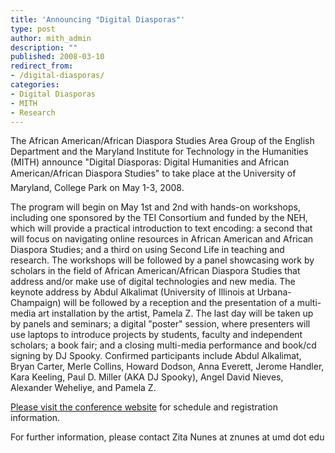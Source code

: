 ```yaml
---
title: 'Announcing "Digital Diasporas"'
type: post
author: mith_admin
description: ""
published: 2008-03-10
redirect_from: 
- /digital-diasporas/
categories:
- Digital Diasporas
- MITH
- Research
---
```

The African American/African Diaspora Studies Area Group of the English Department and the Maryland Institute for Technology in the Humanities (MITH) announce "Digital Diasporas: Digital Humanities and African American/African Diaspora Studies" to take place at the University of Maryland, College Park on May 1-3, 2008.

The program will begin on May 1st and 2nd with hands-on workshops, including one sponsored by the TEI Consortium and funded by the NEH, which will provide a practical introduction to text encoding: a second that will focus on navigating online resources in African American and African Diaspora Studies; and a third on using Second Life in teaching and research. The workshops will be followed by a panel showcasing work by scholars in the field of African American/African Diaspora Studies that address and/or make use of digital technologies and new media. The keynote address by Abdul Alkalimat (University of Illinois at Urbana-Champaign) will be followed by a reception and the presentation of a multi-media art installation by the artist, Pamela Z. The last day will be taken up by panels and seminars; a digital "poster" session, where presenters will use laptops to introduce projects by students, faculty and independent scholars; a book fair; and a closing multi-media performance and book/cd signing by DJ Spooky. Confirmed participants include Abdul Alkalimat, Bryan Carter, Merle Collins, Howard Dodson, Anna Everett, Jerome Handler, Kara Keeling, Paul D. Miller (AKA DJ Spooky), Angel David Nieves, Alexander Weheliye, and Pamela Z.

[Please visit the conference website](http://mith.umd.edu/diaspora2008/) for schedule and registration information.

For further information, please contact Zita Nunes at znunes at umd dot edu
